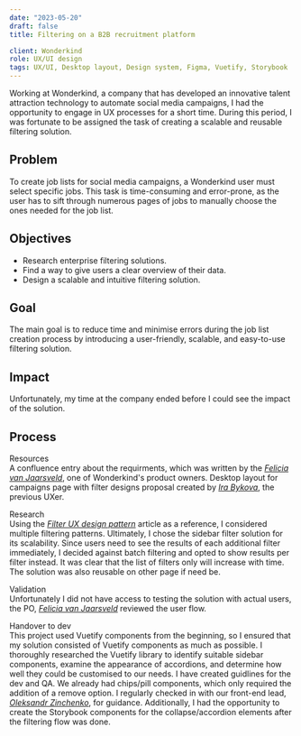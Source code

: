 ```yaml
---
date: "2023-05-20"
draft: false
title: Filtering on a B2B recruitment platform

client: Wonderkind
role: UX/UI design
tags: UX/UI, Desktop layout, Design system, Figma, Vuetify, Storybook
---
```


Working at Wonderkind, a company that has developed an innovative talent attraction technology to automate social media campaigns, I had the opportunity to engage in UX processes for a short time. During this period, I was fortunate to be assigned the task of creating a scalable and reusable filtering solution.

## Problem
To create job lists for social media campaigns, a Wonderkind user must select specific jobs. This task is time-consuming and error-prone, as the user has to sift through numerous pages of jobs to manually choose the ones needed for the job list.

## Objectives
- Research enterprise filtering solutions.
- Find a way to give users a clear overview of their data.
- Design a scalable and intuitive filtering solution.

## Goal
The main goal is to reduce time and minimise errors during the job list creation process by introducing a user-friendly, scalable, and easy-to-use filtering solution.

## Impact
Unfortunately, my time at the company ended before I could see the impact of the solution.

## Process
Resources\
A confluence entry about the requirments,  which was written by the [*Felicia van Jaarsveld*][Felicia], one of Wonderkind's product owners.
Desktop layout for campaigns page with filter designs proposal created by [*Ira Bykova*][Ira], the previous UXer. 

Research\
Using the [*Filter UX design pattern*][Article] article as a reference, I considered multiple filtering patterns. Ultimately, I chose the sidebar filter solution for its scalability. Since users need to see the results of each additional filter immediately, I decided against batch filtering and opted to show results per filter instead.
It was clear that the list of filters only will increase with time. The solution was also reusable on other page if need be.

Validation\
Unfortunately I did not have access to testing the solution with actual users, the PO, [*Felicia van Jaarsveld*][Felicia] reviewed the user flow. 

Handover to dev\
This project used Vuetify components from the beginning, so I ensured that my solution consisted of Vuetify components as much as possible. I thoroughly researched the Vuetify library to identify suitable sidebar components, examine the appearance of accordions, and determine how well they could be customised to our needs. 
I have created guidlines for the dev and QA. We already had chips/pill components, which only required the addition of a remove option. I regularly checked in with our front-end lead, [*Oleksandr Zinchenko*][Alex], for guidance. 
Additionally, I had the opportunity to create the Storybook components for the collapse/accordion elements after the filtering flow was done.


[Felicia]: https://nl.linkedin.com/in/feliciavanj?trk=public_post_feed-actor-name
[Alex]: https://nl.linkedin.com/in/oleksandr-zinchenko-phd-55526a72
[Ira]: https://nl.linkedin.com/in/erabykova
[Article]: https://www.pencilandpaper.io/articles/ux-pattern-analysis-enterprise-filtering